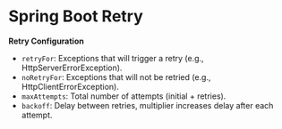 # Spring Boot Retry

**Retry Configuration**

- `retryFor`: Exceptions that will trigger a retry (e.g., HttpServerErrorException).
- `noRetryFor`: Exceptions that will not be retried (e.g., HttpClientErrorException).
- `maxAttempts`: Total number of attempts (initial + retries).
- `backoff`: Delay between retries, multiplier increases delay after each attempt.
